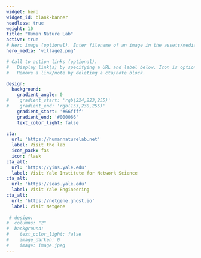 ```yaml
---
widget: hero
widget_id: blank-banner
headless: true
weight: 10
title: "Human Nature Lab"
active: true
# Hero image (optional). Enter filename of an image in the assets/media/ folder.
hero_media: 'village2.png'

# Call to action links (optional).
#   Display link(s) by specifying a URL and label below. Icon is optional for `cta`.
#   Remove a link/note by deleting a cta/note block.

design:
  background:
    gradient_angle: 0
#    gradient_start: 'rgb(224,223,255)'
#    gradient_end: 'rgb(153,238,255)'
    gradient_start: '#66ffff'
    gradient_end: '#000066'
    text_color_light: false
    
cta:
  url: 'https://humannaturelab.net'
  label: Visit the lab
  icon_pack: fas
  icon: flask
cta_alt:
  url: 'https://yins.yale.edu'
  label: Visit Yale Institute for Network Science
cta_alt:
  url: 'https://seas.yale.edu'
  label: Visit Yale Engineering
cta_alt:
  url: 'https://netgene.ghost.io'
  label: Visit Netgene
  
 # design:
#  columns: "2"
#  background:
#    text_color_light: false
#    image_darken: 0
#    image: image.jpeg
---
```

